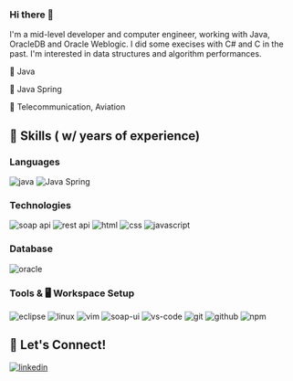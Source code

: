 ### Hi there 👋

I'm a mid-level developer and computer engineer, working with Java, OracleDB and Oracle Weblogic. I did some execises with C# and C in the past. I'm interested in data structures and algorithm performances. 

🔭 Java

🌱 Java Spring

🔨 Telecommunication, Aviation

## 🔨 Skills ( w/ years of experience)

### Languages

![java](https://img.shields.io/badge/Java_11-orange?logo=java&logoColor=white)
![Java Spring](https://img.shields.io/badge/Java_11-orange?logo=java&logoColor=white)

### Technologies

![soap api](https://img.shields.io/badge/SOAP_API-informational?logo=soap&logoColor=white)
![rest api](https://img.shields.io/badge/REST_API-yellow?logo=rest&logoColor=white)
![html](https://img.shields.io/badge/HTML_5-orange?logo=html5&logoColor=white)
![css](https://img.shields.io/badge/CSS-informational?logo=css3&logoColor=white)
![javascript](https://img.shields.io/badge/Javascript-red?logo=javascript3&logoColor=white)

### Database

![oracle](https://img.shields.io/badge/Oracle-red?logo=oracle&logoColor=white)

### Tools & 🖥️ Workspace Setup

![eclipse](https://img.shields.io/badge/Eclipse-2C2255?logo=eclipse&logoColor=white)
![linux](https://img.shields.io/badge/Linux-brightgreen?logo=linux&logoColor=black)
![vim](https://img.shields.io/badge/VIM-%2311AB00.svg?&logo=vim&logoColor=white)
![soap-ui](https://img.shields.io/badge/SOAPUI-yellow)
![vs-code](https://img.shields.io/badge/VS_Code-blue?&logo=visual-studio-code&logoColor=white)
![git](https://img.shields.io/badge/Git-red?logo=git&logoColor=white)
![github](https://img.shields.io/badge/GitHub-black?logo=gitHub&logoColor=white)
![npm](https://img.shields.io/badge/NPM-red?logo=npm)

## 🔗 Let's Connect!

[![linkedin](https://img.shields.io/badge/ahmetsaitpolat-informational?&style=for-the-badge&logo=linkedin)](https://www.linkedin.com/in/ahmetsaitpolat/)

